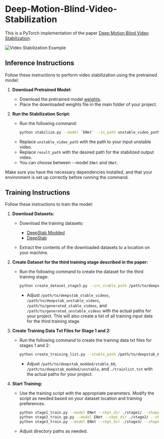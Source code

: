 # Deep-Motion-Blind-Video-Stabilization

This is a PyTorch implementation of the paper [Deep Motion Blind Video Stabilization](https://arxiv.org/abs/2011.09697).

![Video Stabilization Example](https://github.com/btxviny/Deep-Motion-Blind-Video-Stabilization/blob/main/result.gif)

## Inference Instructions

Follow these instructions to perform video stabilization using the pretrained model:

1. **Download Pretrained Model:**
   - Download the pretrained model [weights](https://drive.google.com/file/d/1zi5ASOnSdWRxrtIzz16WfOi3maB5Nylm/view?usp=drive_link).
   - Place the downloaded weights file in the main folder of your project.

2. **Run the Stabilization Script:**
   - Run the following command:
     ```bash
     python stabilize.py --model `ENet` --in_path unstable_video_path --out_path result_path
     ```
   - Replace `unstable_video_path` with the path to your input unstable video.
   - Replace `result_path` with the desired path for the stabilized output video.
   - You can choose between --model `ENet` and `UNet`.

Make sure you have the necessary dependencies installed, and that your environment is set up correctly before running the command.

## Training Instructions

Follow these instructions to train the model:

1. **Download Datasets:**
   - Download the training datasets:
     - [DeepStab Modded](https://hyu-my.sharepoint.com/personal/kashifali_hanyang_ac_kr/_layouts/15/onedrive.aspx?id=%2Fpersonal%2Fkashifali%5Fhanyang%5Fac%5Fkr%2FDocuments%2FDeepStab%5FMod%2Erar&parent=%2Fpersonal%2Fkashifali%5Fhanyang%5Fac%5Fkr%2FDocuments&ga=1)
     - [DeepStab](https://cg.cs.tsinghua.edu.cn/people/~miao/stabnet/demo.zip)

   - Extract the contents of the downloaded datasets to a location on your machine.

2. **Create Dataset for the third training stage described in the paper:**
   - Run the following command to create the dataset for the third training stage:

     ```bash
     python create_dataset_stage3.py --src_stable_path /path/to/deepstab_stable_videos --src_unstable_path /path/to/deepstab_unstable_videos --dst_stable_path /path/to/generated_stable_videos --dst_unstable_path /path/to/generated_unstable_videos
     ```

     - Adjust `/path/to/deepstab_stable_videos`, `/path/to/deepstab_unstable_videos`, `/path/to/generated_stable_videos`, and `/path/to/generated_unstable_videos` with the actual paths for your project. This will also create a list of all training input data for the third training stage.

3. **Create Training Data Txt Files for Stage 1 and 2:**
   - Run the following command to create the training data txt files for stages 1 and 2:

     ```bash
     python create_training_list.py --stable_path /path/to/deepstab_modded/stable_60 --unstable_path /path/to/deepstab_modded/unstable --skip 2 --txt_path ./trainlist.txt
     ```

     - Adjust `/path/to/deepstab_modded/stable_60`, `/path/to/deepstab_modded/unstable`, and `./trainlist.txt` with the actual paths for your project.

4. **Start Training:**
   - Use the training script with the appropriate parameters. Modify the script as needed based on your dataset location and training preferences.

     ```bash
     python stage1_train.py --model ENet --ckpt_dir ./stage1/ --shape 256 256 3 --batch_size 1 --txt_path ./trainlist.txt
     python stage2_train_gp.py --model ENet --ckpt_dir ./stage2/ --shape 256 256 3 --batch_size 1 --txt_path ./trainlist.txt
     python stage3_train.py --model ENet --ckpt_dir ./stage3/ --shape 128 128 3 --batch_size 1 --txt_path ./trainlist_stage3.txt

     ```

   - Adjust directory paths as needed.
